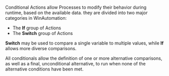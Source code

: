 Conditional Actions allow Processes to modify their behavior during runtime, based on the available data. they are divided into two major categories in WinAutomation:
* The **If** group of Actions
* The **Switch** group of Actions

**Switch** may be used to compare a single variable to multiple values, while **If** allows more diverse comparisons.

All conditionals allow the definition of one or more alternative comparisons, as well as a final, unconditional alternative, to run when none of the alternative conditions have been met.